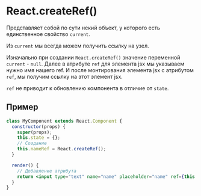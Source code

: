 # React.createRef()

Представляет собой по сути некий объект, у которого есть единственное свойство `current`.

Из `current` мы всегда можем получить ссылку на узел.

Изначально при создании `React.createRef()` значение переменной `current` - `null`. Далее в атрибуте `ref` для элемента jsx мы указываем нужно имя нашего ref. И после монтирования элемента jsx с атрибутом `ref`, мы получим ссылку на этот элемент jsx.

`ref` не приводит к обновлению компонента в отличие от `state`.

## Пример

```jsx
class MyComponent extends React.Component {
  constructor(props) {
    super(props);
    this.state = {};
    // Создание
    this.nameRef = React.createRef();
  }

  render() {
    // Добавление атрибута
    return <input type="text" name="name" placeholder="name" ref={this.nameRef} />;
  }
}
```
